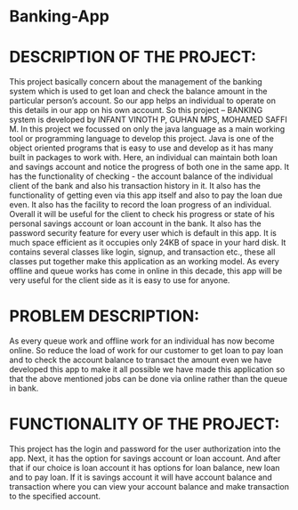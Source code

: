 # Banking-App

# DESCRIPTION OF THE PROJECT:

 This project basically concern about the management of the banking
system which is used to get loan and check the balance amount in the particular person’s
account. So our app helps an individual to operate on this details in our app on his own
account. So this project – BANKING system is developed by INFANT VINOTH P,
GUHAN MPS, MOHAMED SAFFI M. In this project we focussed on only the java
language as a main working tool or programming language to develop this project. Java is
one of the object oriented programs that is easy to use and develop as it has many built in
packages to work with. Here, an individual can maintain both loan and savings account
and notice the progress of both one in the same app. It has the functionality of checking -
the account balance of the individual client of the bank and also his transaction history in
it. It also has the functionality of getting even via this app itself and also to pay the loan
due even. It also has the facility to record the loan progress of an individual. Overall it will
be useful for the client to check his progress or state of his personal savings account or
loan account in the bank. It also has the password security feature for every user which is
default in this app. It is much space efficient as it occupies only 24KB of space in your
hard disk. It contains several classes like login, signup, and transaction etc., these all
classes put together make this application as an working model. As every offline and
queue works has come in online in this decade, this app will be very useful for the client
side as it is easy to use for anyone.

 # PROBLEM DESCRIPTION:
 
 As every queue work and offline work for an individual has now
become online. So reduce the load of work for our customer to get loan to pay loan and to
check the account balance to transact the amount even we have developed this app to
make it all possible we have made this application so that the above mentioned jobs can be
done via online rather than the queue in bank.
 
 # FUNCTIONALITY OF THE PROJECT:
 
 This project has the login and password for the user authorization into
the app. Next, it has the option for savings account or loan account. And after that if our
choice is loan account it has options for loan balance, new loan and to pay loan. If it is
savings account it will have account balance and transaction where you can view your
account balance and make transaction to the specified account. 
